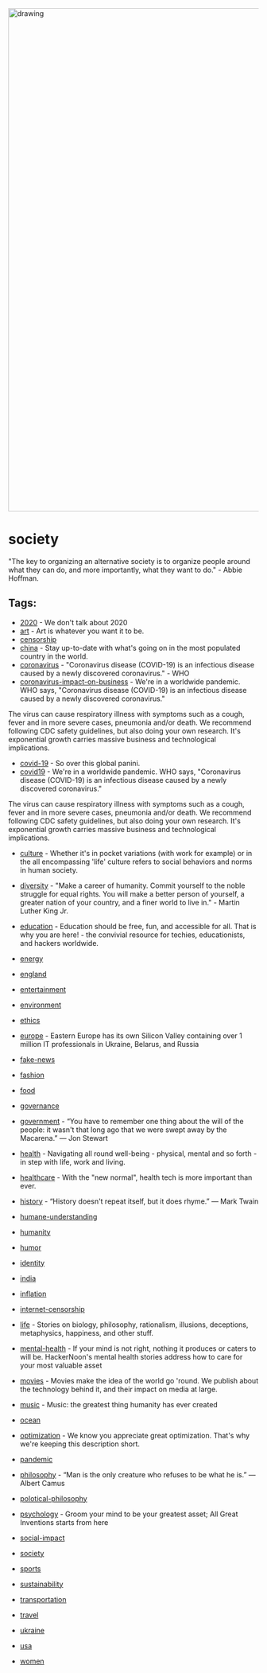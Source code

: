 <img src="https://hackernoon.com/banner-image.png" alt="drawing" width="1012"/>

# society

 "The key to organizing an alternative society is to organize people around what they can do, and more importantly, what they want to do." - Abbie Hoffman.

## Tags:

* [2020](./2020.md) - We don't talk about 2020
* [art](./art.md) - Art is whatever you want it to be.
* [censorship](./censorship.md)
* [china](./china.md) - Stay up-to-date with what's going on in the most populated country in the world. 
* [coronavirus](./coronavirus.md) -  "Coronavirus disease (COVID-19) is an infectious disease caused by a newly discovered coronavirus." - WHO
* [coronavirus-impact-on-business](./coronavirus-impact-on-business.md) - We're in a worldwide pandemic. WHO says, "Coronavirus disease (COVID-19) is an infectious disease caused by a newly discovered coronavirus."

The virus can cause respiratory illness with symptoms such as a cough, fever and in more severe cases, pneumonia and/or death. We recommend following CDC safety guidelines, but also doing your own research. It's exponential growth carries massive business and technological implications. 
* [covid-19](./covid-19.md) - So over this global panini.
* [covid19](./covid19.md) - We're in a worldwide pandemic. WHO says, "Coronavirus disease (COVID-19) is an infectious disease caused by a newly discovered coronavirus."

The virus can cause respiratory illness with symptoms such as a cough, fever and in more severe cases, pneumonia and/or death. We recommend following CDC safety guidelines, but also doing your own research. It's exponential growth carries massive business and technological implications. 
* [culture](./culture.md) - Whether it's in pocket variations (with work for example) or in the all encompassing 'life' culture refers to social behaviors and norms in human society.
* [diversity](./diversity.md) - "Make a career of humanity. Commit yourself to the noble struggle for equal rights. You will make a better person of yourself, a greater nation of your country, and a finer world to live in." - Martin Luther King Jr.
* [education](./education.md) - Education should be free, fun, and accessible for all. That is why you are here! - the convivial resource for techies, educationists, and hackers worldwide.
* [energy](./energy.md)
* [england](./england.md)
* [entertainment](./entertainment.md)
* [environment](./environment.md)
* [ethics](./ethics.md)
* [europe](./europe.md) - Eastern Europe has its own Silicon Valley containing over 1 million IT professionals in Ukraine, Belarus, and Russia 
* [fake-news](./fake-news.md)
* [fashion](./fashion.md)
* [food](./food.md)
* [governance](./governance.md)
* [government](./government.md) - “You have to remember one thing about the will of the people: it wasn't that long ago that we were swept away by the Macarena.”
― Jon Stewart
* [health](./health.md) - Navigating all round well-being - physical, mental and so forth - in step with life, work and living. 

* [healthcare](./healthcare.md) - With the "new normal", health tech is more important than ever.
* [history](./history.md) - “History doesn't repeat itself, but it does rhyme.”
― Mark Twain
* [humane-understanding](./humane-understanding.md)
* [humanity](./humanity.md)
* [humor](./humor.md)
* [identity](./identity.md)
* [india](./india.md)
* [inflation](./inflation.md)
* [internet-censorship](./internet-censorship.md)
* [life](./life.md) - Stories on biology, philosophy, rationalism, illusions, deceptions, metaphysics, happiness, and other stuff.
* [mental-health](./mental-health.md) - If your mind is not right, nothing it produces or caters to will be. HackerNoon's mental health stories address how to care for your most valuable asset 
* [movies](./movies.md) - Movies make the idea of the world go 'round. We publish about the technology behind it, and their impact on media at large.
* [music](./music.md) - Music: the greatest thing humanity has ever created
* [ocean](./ocean.md)
* [optimization](./optimization.md) - We know you appreciate great optimization. That's why we're keeping this description short.
* [pandemic](./pandemic.md)
* [philosophy](./philosophy.md) - “Man is the only creature who refuses to be what he is.”
― Albert Camus
* [polotical-philosophy](./polotical-philosophy.md)
* [psychology](./psychology.md) - Groom your mind to be your greatest asset; All Great Inventions starts from here
* [social-impact](./social-impact.md)
* [society](./society.md)
* [sports](./sports.md)
* [sustainability](./sustainability.md)
* [transportation](./transportation.md)
* [travel](./travel.md)
* [ukraine](./ukraine.md)
* [usa](./usa.md)
* [women](./women.md)
